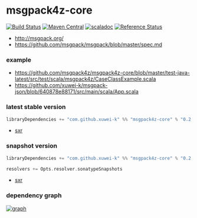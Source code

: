 # msgpack4z-core

[![Build Status](https://secure.travis-ci.org/msgpack4z/msgpack4z-core.png?branch=master)](http://travis-ci.org/msgpack4z/msgpack4z-core)
[![Maven Central](https://maven-badges.herokuapp.com/maven-central/com.github.xuwei-k/msgpack4z-core_2.11/badge.svg)](https://maven-badges.herokuapp.com/maven-central/com.github.xuwei-k/msgpack4z-core_2.11)
[![scaladoc](http://javadoc-badge.appspot.com/com.github.xuwei-k/msgpack4z-core_2.11.svg?label=scaladoc)](http://javadoc-badge.appspot.com/com.github.xuwei-k/msgpack4z-core_2.11)
[![Reference Status](https://www.versioneye.com/java/com.github.xuwei-k:msgpack4z-core_2.11/reference_badge.svg?style=flat)](https://www.versioneye.com/java/com.github.xuwei-k:msgpack4z-core_2.11/references)

- <http://msgpack.org/>
- <https://github.com/msgpack/msgpack/blob/master/spec.md>


### example
- <https://github.com/msgpack4z/msgpack4z-core/blob/master/test-java-latest/src/test/scala/msgpack4z/CaseClassExample.scala>
- <https://github.com/xuwei-k/msgpack-json/blob/640878e88171/src/main/scala/App.scala>

### latest stable version

```scala
libraryDependencies += "com.github.xuwei-k" %% "msgpack4z-core" % "0.2.1"
```

- [sxr](https://oss.sonatype.org/service/local/repositories/releases/archive/com/github/xuwei-k/msgpack4z-core_2.11/0.2.1/msgpack4z-core_2.11-0.2.1-sxr.jar/!/index.html)

### snapshot version

```scala
libraryDependencies += "com.github.xuwei-k" %% "msgpack4z-core" % "0.2.2-SNAPSHOT"

resolvers += Opts.resolver.sonatypeSnapshots
```

- [sxr](https://oss.sonatype.org/service/local/repositories/snapshots/archive/com/github/xuwei-k/msgpack4z-core_2.11/0.2.2-SNAPSHOT/msgpack4z-core_2.11-0.2.2-SNAPSHOT-sxr.jar/!/index.html)

### dependency graph

[![graph](http://msgpack4z.github.io/graph.svg)](http://msgpack4z.github.io/graph.svg)

